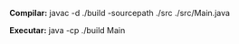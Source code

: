 **Compilar:** javac -d ./build -sourcepath ./src ./src/Main.java

**Executar:** java -cp ./build Main